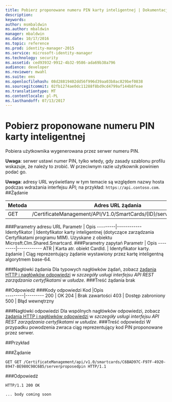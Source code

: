 ```yaml
---
title: Pobierz proponowane numeru PIN karty inteligentnej | Dokumentacja firmy Microsoft
description: 
keywords: 
author: msmbaldwin
ms.author: mbaldwin
manager: mbaldwin
ms.date: 10/17/2016
ms.topic: reference
ms.prod: identity-manager-2015
ms.service: microsoft-identity-manager
ms.technology: security
ms.assetid: ced93932-9912-4b32-9586-ada69b38a796
audience: developer
ms.reviewer: mwahl
ms.suite: ems
ms.openlocfilehash: 08d28819402dd56f996d39aa03b8ac829bef0838
ms.sourcegitcommit: 02fb1274ae0dc11288f8bd9cd4799af144b8feae
ms.translationtype: MT
ms.contentlocale: pl-PL
ms.lasthandoff: 07/13/2017
---
```

# <a name="get-smartcard-proposed-pin"></a>Pobierz proponowane numeru PIN karty inteligentnej
Pobiera użytkownika wygenerowana przez serwer numeru PIN.

**Uwaga**: serwer ustawi numer PIN, tylko wtedy, gdy zasady szablonu profilu wskazuje, że należy to zrobić. W przeciwnym razie użytkownik powinien podać go.

**Uwaga**: adresy URL wyświetlany w tym temacie są względem nazwy hosta podczas wdrażania interfejsu API; na przykład: `https://api.contoso.com`.
##<a name="request"></a>Żądanie


Metoda  |Adres URL żądania  
---------|---------
GET     |/CertificateManagement/API/V1.0/SmartCards/{ID}/serverproposedpin

###<a name="url-parameters"></a>Parametry adresu URL
Parametr | Opis
---------|------------
Identyfikator | Identyfikator karty inteligentnej (dotyczące zarządzania Certyfikatami programu MIM). Uzyskane z obiektu Microsft.Clm.Shared.Smartcard.
###<a name="query-parameters"></a>Parametry zapytań
Parametr | Opis
---------|------------
ATR | Karta atr.
obiekt CardId. | Identyfikator karty.
żądanie | Ciąg reprezentujący żądanie wystawiony przez kartę inteligentną algorytmem base-64.

###<a name="request-headers"></a>Nagłówki żądania
Dla typowych nagłówków żądań, zobacz [żądania HTTP i nagłówków odpowiedzi](certificate-management-rest-api-service-details.md#http-request-and-response-headers) w *szczegóły usługi interfejsu API REST zarządzania certyfikatami w usłudze*.
###<a name="request-body"></a>Treść żądania
brak

##<a name="response"></a>Odpowiedź
###<a name="response-codes"></a>Kody odpowiedzi
Kod  |Opis  
---------|---------
200     | OK
204 | Brak zawartości
403 | Dostęp zabroniony
500 | Błąd wewnętrzny

###<a name="response-headers"></a>Nagłówki odpowiedzi
Dla wspólnych nagłówków odpowiedzi, zobacz [żądania HTTP i nagłówków odpowiedzi](certificate-management-rest-api-service-details.md#http-request-and-response-headers) w *szczegóły usługi interfejsu API REST zarządzania certyfikatami w usłudze*.
###<a name="response-body"></a>Treść odpowiedzi
W przypadku powodzenia zwraca ciąg reprezentujący kod PIN proponowane przez serwer.

##<a name="example"></a>Przykład

###<a name="request"></a>Żądanie
```
GET GET /CertificateManagement/api/v1.0/smartcards/C6BAD97C-F97F-4920-8947-BE980C98C6B5/serverproposedpin HTTP/1.1
```
###<a name="response"></a>Odpowiedź
```
HTTP/1.1 200 OK

... body coming soon
```       
